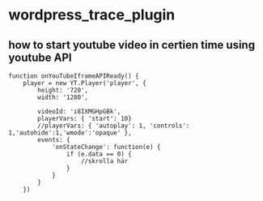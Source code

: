 # wordpress_trace_plugin


## how to start youtube video in certien time using youtube API
```
function onYouTubeIframeAPIReady() {
    player = new YT.Player('player', {
        height: '720',
        width: '1280',

        videoId: 'i8IXMGHpGBk',
        playerVars: { 'start': 10}
        //playerVars: { 'autoplay': 1, 'controls': 1,'autohide':1,'wmode':'opaque' },
        events: {
            'onStateChange': function(e) {
                if (e.data == 0) {
                    //skrolla här
                }
            }
        }
    })
   
  ``` 
    
